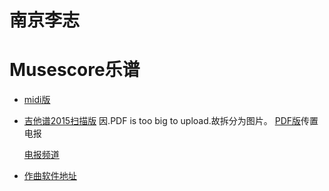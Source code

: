 
# 南京李志
# Musescore乐谱
- [midi版](Scores/)
- [吉他谱2015扫描版](image/)
  因.PDF is too big to upload.故拆分为图片。
   [PDF版](https://t.me/lizhiBB/403)传置电报
  
  [电报频道](https://t.me/lizhiBB)
- [作曲软件地址](https://musescore.org/)
